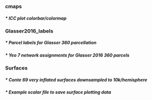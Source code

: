 ### cmaps
#####   * ICC plot colorbar/colormap

### Glasser2016_labels
#####   * Parcel labels for Glasser 360 parcellation
#####   * Yeo 7 network assignments for Glasser 2016 360 parcels

### Surfaces
#####   * Conte 69 very inflated surfaces downsampled to 10k/hemisphere
#####   * Example scalar file to save surface plotting data
